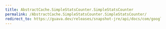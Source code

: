 ```yaml
---
title: AbstractCache.SimpleStatsCounter.SimpleStatsCounter
permalink: /AbstractCache.SimpleStatsCounter.SimpleStatsCounter/
redirect_to: https://guava.dev/releases/snapshot-jre/api/docs/com/google/common/cache/AbstractCache.SimpleStatsCounter.html#SimpleStatsCounter--
---
```

